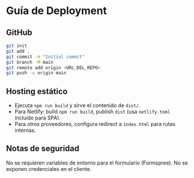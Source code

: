 # Guía de Deployment

## GitHub
```bash
git init
git add .
git commit -m "Initial commit"
git branch -M main
git remote add origin <URL_DEL_REPO>
git push -u origin main
```

## Hosting estático
- Ejecuta `npm run build` y sirve el contenido de `dist/`.
- Para Netlify: build `npm run build`, publish `dist` (usa `netlify.toml` incluido para SPA).
- Para otros proveedores, configura redirect a `index.html` para rutas internas.

## Notas de seguridad
No se requieren variables de entorno para el formulario (Formspree). No se exponen credenciales en el cliente.